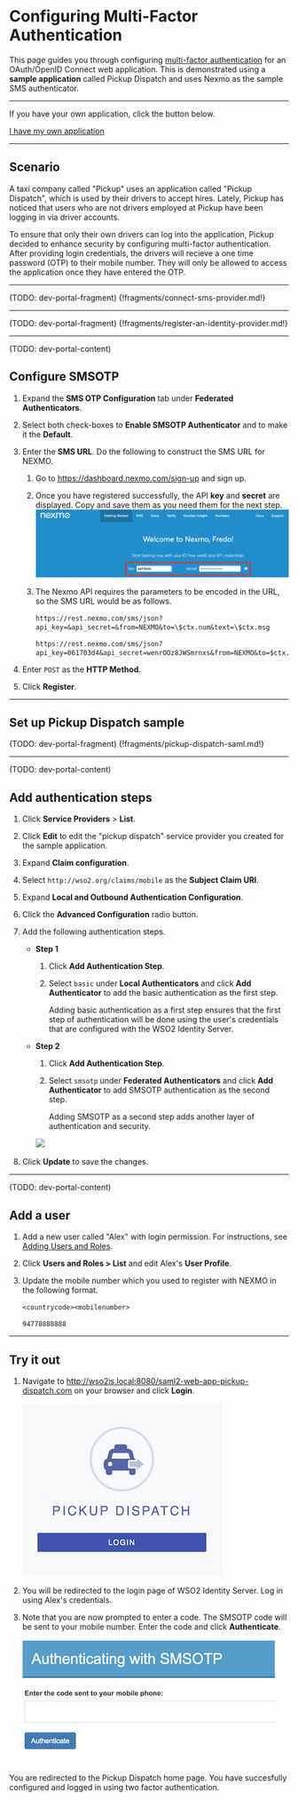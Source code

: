 # Configuring Multi-Factor Authentication

This page guides you through configuring [multi-factor authentication](../../../concepts/authentication/multi-factor-authentication) for an OAuth/OpenID Connect web application. This is demonstrated using a **sample application** called Pickup Dispatch and uses Nexmo as the sample SMS authenticator. 

----
If you have your own application, click the button below.

<a class="samplebtn_a" href="../../guides/mfa/2fa-sms-otp"   rel="nofollow noopener">I have my own application</a>

----

## Scenario

A taxi company called "Pickup" uses an application called "Pickup Dispatch", which is used by their drivers to accept hires. Lately, Pickup has noticed that users who are not drivers employed at Pickup have been logging in via driver accounts.

To ensure that only their own drivers can log into the application, Pickup decided to enhance security by configuring multi-factor authentication. After providing login credentials, the drivers will recieve a one time password (OTP) to their mobile number. They will only be allowed to access the application once they have entered the OTP.

----

(TODO: dev-portal-fragment)
{!fragments/connect-sms-provider.md!}

----

(TODO: dev-portal-fragment)
{!fragments/register-an-identity-provider.md!}

----

(TODO: dev-portal-content)

## Configure SMSOTP

1. Expand the **SMS OTP Configuration** tab under **Federated Authenticators**.

2. Select both check-boxes to **Enable SMSOTP Authenticator** and to make it the **Default**.

3. Enter the **SMS URL**. Do the following to construct the SMS URL for NEXMO.
    1.  Go to <https://dashboard.nexmo.com/sign-up> and sign up.

    2.  Once you have registered successfully, the API **key** and **secret**
        are displayed. Copy and save them as you need them for the next
        step.  
        ![nexmo-config](../assets/img/guides/nexmo-config.png)

    3.  The Nexmo API requires the parameters to be encoded in the URL,
        so the SMS URL would be as follows.

        ``` tab="SMS URL format"
        https://rest.nexmo.com/sms/json?api_key=&api_secret=&from=NEXMO&to=\$ctx.num&text=\$ctx.msg
        ```

        ``` tab="SMS URL example"
        https://rest.nexmo.com/sms/json?api_key=061703d4&api_secret=wenrOOz8JWSmrnxs&from=NEXMO&to=$ctx.num&text=$ctx.msg
        ```

4. Enter `POST` as the **HTTP Method**. 

5. Click **Register**.

----

## Set up Pickup Dispatch sample

(TODO: dev-portal-fragment)
{!fragments/pickup-dispatch-saml.md!}

----

(TODO: dev-portal-content)
## Add authentication steps

1. Click **Service Providers** > **List**.

2.  Click **Edit** to edit the "pickup dispatch" service provider you created for the sample application.

3. Expand **Claim configuration**.
 
4. Select `http://wso2.org/claims/mobile` as the **Subject Claim URI**.

5. Expand **Local and Outbound Authentication Configuration**.

6. Click the **Advanced Configuration** radio button. 

7. Add the following authentication steps. 
    - **Step 1**
        1. Click **Add Authentication Step**.

        2. Select `basic` under **Local Authenticators** and click **Add Authenticator** to add the basic authentication as the first step.

            Adding basic authentication as a first step ensures that the first step of authentication will be done using the user's credentials that are configured with the WSO2 Identity Server.

    - **Step 2**
        1. Click **Add Authentication Step**.

        2. Select `smsotp` under **Federated Authenticators** and click **Add Authenticator** to add SMSOTP authentication as the second step.

            Adding SMSOTP as a second step adds another layer of authentication and security.
    
        <img name='sms-otp-authentication-steps' src='../../../assets/img/guides/sms-otp-authentication-steps.png' class='img-zoomable'/>

8. Click **Update** to save the changes.

----

(TODO: dev-portal-content)

## Add a user 

1. Add a new user called "Alex" with login permission. For instructions, see [Adding Users and Roles](insertlink).

2. Click **Users and Roles > List** and edit Alex's **User Profile**.

3. Update the mobile number which you used to register with NEXMO in the following format.

    ```tab="format"
    <countrycode><mobilenumber>
    ```

    ```tab="example"
    94778888888
    ```

----

## Try it out

1. Navigate to <http://wso2is.local:8080/saml2-web-app-pickup-dispatch.com> on your browser and click **Login**.

    ![dispatch-login](../assets/img/samples/dispatch-login.png)

2. You will be redirected to the login page of WSO2 Identity Server. Log in using Alex's credentials. 

3. Note that you are now prompted to enter a code. The SMSOTP code will be sent to your mobile number. Enter the code and click **Authenticate**. 

    ![authenticate-with-smsotp](../assets/img/samples/authenticating-with-smsotp.png)

You are redirected to the Pickup Dispatch home page. You have succesfully configured and logged in using two factor authentication.
